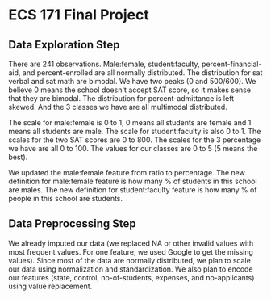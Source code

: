 # ECS 171 Final Project

## Data Exploration Step
There are 241 observations. Male:female, student:faculty, percent-financial-aid, and percent-enrolled are all normally distributed. The distribution for sat verbal and sat math are bimodal. We have two peaks (0 and 500/600). We believe 0 means the school doesn't accept SAT score, so it makes sense that they are bimodal. The distribution for percent-admittance is left skewed. And the 3 classes we have are all multimodal distributed.

The scale for male:female is 0 to 1, 0 means all students are female and 1 means all students are male. The scale for student:faculty is also 0 to 1. The scales for the two SAT scores are 0 to 800. The scales for the 3 percentage we have are all 0 to 100. The values for our classes are 0 to 5 (5 means the best).

We updated the male:female feature from ratio to percentage. The new definition for male:female feature is how many % of students in this school are males. The new definition for student:faculty feature is how many % of people in this school are students.

## Data Preprocessing Step
We already imputed our data (we replaced NA or other invalid values with most frequent values. For one feature, we used Google to get the missing values). Since most of the data are normally distributed, we plan to scale our data using normalization and standardization. We also plan to encode our features (state, control, no-of-students, expenses, and no-applicants) using value replacement.
